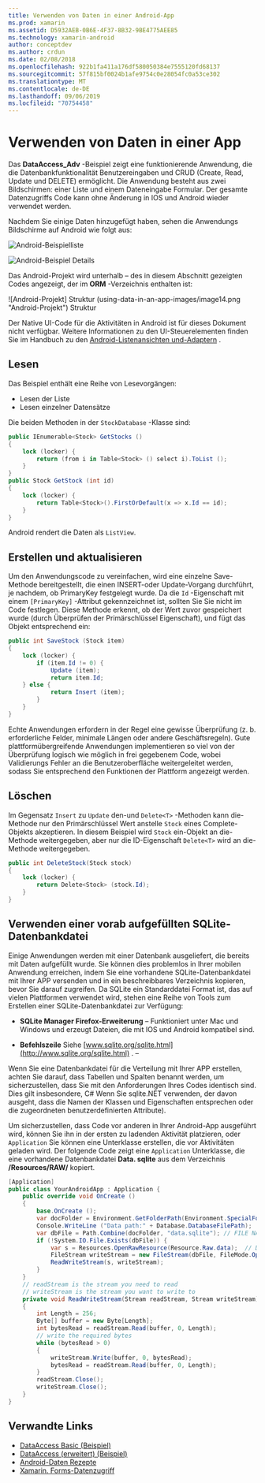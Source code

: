 ```yaml
---
title: Verwenden von Daten in einer Android-App
ms.prod: xamarin
ms.assetid: D5932AEB-0B6E-4F37-8B32-9BE4775AEE85
ms.technology: xamarin-android
author: conceptdev
ms.author: crdun
ms.date: 02/08/2018
ms.openlocfilehash: 922b1fa411a176df580050384e7555120fd68137
ms.sourcegitcommit: 57f815bf0024b1afe9754c0e28054fc0a53ce302
ms.translationtype: MT
ms.contentlocale: de-DE
ms.lasthandoff: 09/06/2019
ms.locfileid: "70754458"
---
```

# <a name="using-data-in-an-app"></a>Verwenden von Daten in einer App

Das **DataAccess_Adv** -Beispiel zeigt eine funktionierende Anwendung, die die Datenbankfunktionalität Benutzereingaben und CRUD (Create, Read, Update und DELETE) ermöglicht. Die Anwendung besteht aus zwei Bildschirmen: einer Liste und einem Dateneingabe Formular. Der gesamte Datenzugriffs Code kann ohne Änderung in IOS und Android wieder verwendet werden.

Nachdem Sie einige Daten hinzugefügt haben, sehen die Anwendungs Bildschirme auf Android wie folgt aus:

![Android-Beispielliste](using-data-in-an-app-images/image11.png "Android-Beispielliste")

![Android-Beispiel Details](using-data-in-an-app-images/image12.png "Android-Beispiel Details")

Das Android-Projekt wird unterhalb &ndash; des in diesem Abschnitt gezeigten Codes angezeigt, der im **ORM** -Verzeichnis enthalten ist:

![Android-Projekt] Struktur (using-data-in-an-app-images/image14.png "Android-Projekt") Struktur

Der Native UI-Code für die Aktivitäten in Android ist für dieses Dokument nicht verfügbar. Weitere Informationen zu den UI-Steuerelementen finden Sie im Handbuch zu den [Android-Listenansichten und-Adaptern](~/android/user-interface/layouts/list-view/index.md) .

## <a name="read"></a>Lesen

Das Beispiel enthält eine Reihe von Lesevorgängen:

- Lesen der Liste
- Lesen einzelner Datensätze

Die beiden Methoden in der `StockDatabase` -Klasse sind:

```csharp
public IEnumerable<Stock> GetStocks ()
{
    lock (locker) {
        return (from i in Table<Stock> () select i).ToList ();
    }
}
public Stock GetStock (int id)
{
    lock (locker) {
        return Table<Stock>().FirstOrDefault(x => x.Id == id);
    }
}
```

Android rendert die Daten als `ListView`.

## <a name="create-and-update"></a>Erstellen und aktualisieren

Um den Anwendungscode zu vereinfachen, wird eine einzelne Save-Methode bereitgestellt, die einen INSERT-oder Update-Vorgang durchführt, je nachdem, ob PrimaryKey festgelegt wurde. Da die `Id` -Eigenschaft mit einem `[PrimaryKey]` -Attribut gekennzeichnet ist, sollten Sie Sie nicht im Code festlegen. Diese Methode erkennt, ob der Wert zuvor gespeichert wurde (durch Überprüfen der Primärschlüssel Eigenschaft), und fügt das Objekt entsprechend ein:

```csharp
public int SaveStock (Stock item)
{
    lock (locker) {
        if (item.Id != 0) {
            Update (item);
            return item.Id;
    } else {
            return Insert (item);
        }
    }
}
```

Echte Anwendungen erfordern in der Regel eine gewisse Überprüfung (z. b. erforderliche Felder, minimale Längen oder andere Geschäftsregeln). Gute plattformübergreifende Anwendungen implementieren so viel von der Überprüfung logisch wie möglich in frei gegebenem Code, wobei Validierungs Fehler an die Benutzeroberfläche weitergeleitet werden, sodass Sie entsprechend den Funktionen der Plattform angezeigt werden.

## <a name="delete"></a>Löschen

Im Gegensatz `Insert` zu `Update` den-und `Delete<T>` -Methoden kann die-Methode nur den Primärschlüssel Wert anstelle `Stock` eines Complete-Objekts akzeptieren. In diesem Beispiel wird `Stock` ein-Objekt an die-Methode weitergegeben, aber nur die ID-Eigenschaft `Delete<T>` wird an die-Methode weitergegeben.

```csharp
public int DeleteStock(Stock stock)
{
    lock (locker) {
        return Delete<Stock> (stock.Id);
    }
}
```

## <a name="using-a-pre-populated-sqlite-database-file"></a>Verwenden einer vorab aufgefüllten SQLite-Datenbankdatei

Einige Anwendungen werden mit einer Datenbank ausgeliefert, die bereits mit Daten aufgefüllt wurde. Sie können dies problemlos in Ihrer mobilen Anwendung erreichen, indem Sie eine vorhandene SQLite-Datenbankdatei mit Ihrer APP versenden und in ein beschreibbares Verzeichnis kopieren, bevor Sie darauf zugreifen. Da SQLite ein Standarddatei Format ist, das auf vielen Plattformen verwendet wird, stehen eine Reihe von Tools zum Erstellen einer SQLite-Datenbankdatei zur Verfügung:

- **SQLite Manager Firefox-Erweiterung** &ndash; Funktioniert unter Mac und Windows und erzeugt Dateien, die mit IOS und Android kompatibel sind.

- **Befehlszeile** Siehe [www.sqlite.org/sqlite.html](http://www.sqlite.org/sqlite.html) . &ndash;

Wenn Sie eine Datenbankdatei für die Verteilung mit Ihrer APP erstellen, achten Sie darauf, dass Tabellen und Spalten benannt werden, um sicherzustellen, dass Sie mit den Anforderungen Ihres Codes identisch sind. Dies gilt insbesondere, C# Wenn Sie sqlite.NET verwenden, der davon ausgeht, dass die Namen der Klassen und Eigenschaften entsprechen oder die zugeordneten benutzerdefinierten Attribute).

Um sicherzustellen, dass Code vor anderen in Ihrer Android-App ausgeführt wird, können Sie ihn in der ersten zu ladenden Aktivität platzieren, oder `Application` Sie können eine Unterklasse erstellen, die vor Aktivitäten geladen wird. Der folgende Code zeigt eine `Application` Unterklasse, die eine vorhandene Datenbankdatei **Data. sqlite** aus dem Verzeichnis **/Resources/RAW/** kopiert.

```csharp
[Application]
public class YourAndroidApp : Application {
    public override void OnCreate ()
    {
        base.OnCreate ();
        var docFolder = Environment.GetFolderPath(Environment.SpecialFolder.Personal);
        Console.WriteLine ("Data path:" + Database.DatabaseFilePath);
        var dbFile = Path.Combine(docFolder, "data.sqlite"); // FILE NAME TO USE WHEN COPIED
        if (!System.IO.File.Exists(dbFile)) {
            var s = Resources.OpenRawResource(Resource.Raw.data);  // DATA FILE RESOURCE ID
            FileStream writeStream = new FileStream(dbFile, FileMode.OpenOrCreate, FileAccess.Write);
            ReadWriteStream(s, writeStream);
        }
    }
    // readStream is the stream you need to read
    // writeStream is the stream you want to write to
    private void ReadWriteStream(Stream readStream, Stream writeStream)
    {
        int Length = 256;
        Byte[] buffer = new Byte[Length];
        int bytesRead = readStream.Read(buffer, 0, Length);
        // write the required bytes
        while (bytesRead > 0)
        {
            writeStream.Write(buffer, 0, bytesRead);
            bytesRead = readStream.Read(buffer, 0, Length);
        }
        readStream.Close();
        writeStream.Close();
    }
}
```

## <a name="related-links"></a>Verwandte Links

- [DataAccess Basic (Beispiel)](https://github.com/xamarin/mobile-samples/tree/master/DataAccess/Basic)
- [DataAccess (erweitert) (Beispiel)](https://github.com/xamarin/mobile-samples/tree/master/DataAccess/Advanced)
- [Android-Daten Rezepte](https://github.com/xamarin/recipes/tree/master/Recipes/android/data)
- [Xamarin. Forms-Datenzugriff](~/xamarin-forms/data-cloud/data/databases.md)
